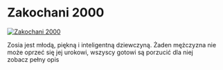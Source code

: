 Zakochani 2000 
=============
[![Zakochani 2000 ](http://vidos.pl/images/player.gif)](http://vidos.pl/zakochani-2000)

 Zosia jest młodą, piękną i inteligentną dziewczyną. Żaden mężczyzna nie może oprzeć się jej urokowi, wszyscy gotowi są porzucić dla niej zobacz pełny opis
